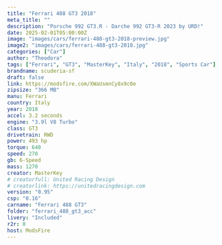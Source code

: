 ```yaml
---
title: "Ferrari 488 GT3 2018"
meta_title: ""
description: "Porsche 992 GT3.R - Darche 992 GT3-R 2023 by URD!"
date: 2025-02-01T05:00:00Z
image: "images/cars/ferrari-488-gt3-2018-preview.jpg"
image2: "images/cars/ferrari-488-gt3-2018.jpg"
categories: ["Car"]
author: "Theodora"
tags: ["Ferrari", "GT3", "MasterKey", "Italy", "2018", "Sports Car"]
brandname: scuderia-sf
draft: false
link: https://modsfire.com/XWaUsmnCy8x9c0e
zipsize: "366 MB"
manu: Ferrari
country: Italy
year: 2018
accel: 3.2 seconds
engine: "3.9l V8 Turbo"
class: GT3
drivetrain: RWD
power: 493 hp
torque: 640
speed: 270
gb: 6-Speed
mass: 1270
creator: MasterKey
# creatorfull: United Racing Design
# creatorlink: https://unitedracingdesign.com
version: "0.95"
csp: "0.16"
carname: "Ferrari 488 GT3"
folder: "ferrari_488_gt3_acc"
livery: "Included"
r2r: 0
host: ModsFire
---
```


